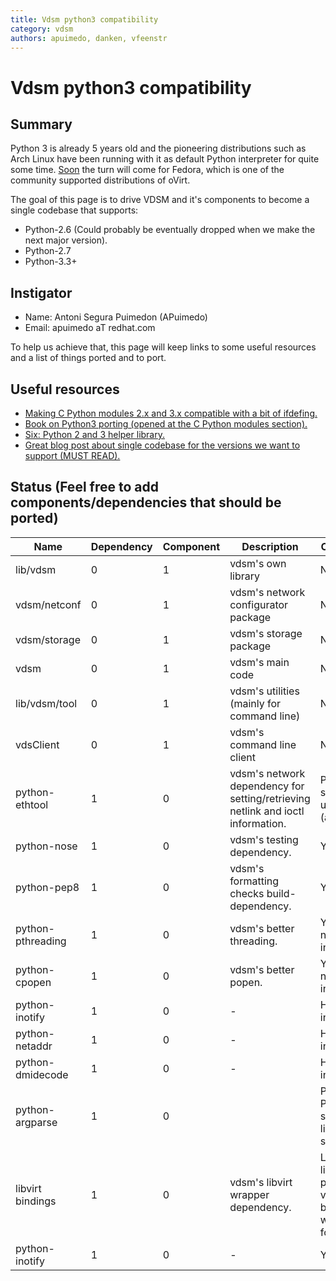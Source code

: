 ```yaml
---
title: Vdsm python3 compatibility
category: vdsm
authors: apuimedo, danken, vfeenstr
---
```


# Vdsm python3 compatibility

## Summary

Python 3 is already 5 years old and the pioneering distributions such as Arch Linux have been running with it as default Python interpreter for quite some time. [Soon](https://fedoraproject.org/wiki/Changes/Python_3_as_Default) the turn will come for Fedora, which is one of the community supported distributions of oVirt.

The goal of this page is to drive VDSM and it's components to become a single codebase that supports:

*   Python-2.6 (Could probably be eventually dropped when we make the next major version).
*   Python-2.7
*   Python-3.3+

## Instigator

*   Name: Antoni Segura Puimedon (APuimedo)
*   Email: apuimedo aT redhat.com

To help us achieve that, this page will keep links to some useful resources and a list of things ported and to port.

## Useful resources

*   [Making C Python modules 2.x and 3.x compatible with a bit of ifdefing.](http://docs.python.org/3/howto/cporting.html)
*   [Book on Python3 porting (opened at the C Python modules section).](http://python3porting.com/cextensions.html)
*   [Six: Python 2 and 3 helper library.](https://pypi.org/project/six/)
*   [Great blog post about single codebase for the versions we want to support (MUST READ).](http://lucumr.pocoo.org/2013/5/21/porting-to-python-3-redux/)

## Status (Feel free to add components/dependencies that should be ported)

| Name              | Dependency | Component | Description                                                                     | Completion                                                  |
|-------------------|------------|-----------|---------------------------------------------------------------------------------|-------------------------------------------------------------|
| lib/vdsm          | 0          | 1         | vdsm's own library                                                              | No                                                          |
| vdsm/netconf      | 0          | 1         | vdsm's network configurator package                                             | No                                                          |
| vdsm/storage      | 0          | 1         | vdsm's storage package                                                          | No                                                          |
| vdsm              | 0          | 1         | vdsm's main code                                                                | No                                                          |
| lib/vdsm/tool     | 0          | 1         | vdsm's utilities (mainly for command line)                                      | No                                                          |
| vdsClient         | 0          | 1         | vdsm's command line client                                                      | No                                                          |
| python-ethtool    | 1          | 0         | vdsm's network dependency for setting/retrieving netlink and ioctl information. | Patch submitted upstream (apuimedo)                         |
| python-nose       | 1          | 0         | vdsm's testing dependency.                                                      | Yes                                                         |
| python-pep8       | 1          | 0         | vdsm's formatting checks build-dependency.                                      | Yes                                                         |
| python-pthreading | 1          | 0         | vdsm's better threading.                                                        | Yes (not necessary in Python3)                              |
| python-cpopen     | 1          | 0         | vdsm's better popen.                                                            | Yes (not necessary in Python3)                              |
| python-inotify    | 1          | 0         | -                                                                               | Has to be investigated                                      |
| python-netaddr    | 1          | 0         | -                                                                               | Has to be investigated                                      |
| python-dmidecode  | 1          | 0         | -                                                                               | Has to be investigated                                      |
| python-argparse   | 1          | 0         |                                                                                 | Part of Python standard library since 3.2                   |
| libvirt bindings  | 1          | 0         | vdsm's libvirt wrapper dependency.                                              | Latest libvirt-python GIT version builds wrappers for both. |
| python-inotify    | 1          | 0         | -                                                                               | Yes                                                         |

